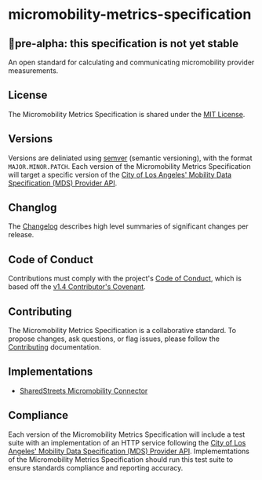 # micromobility-metrics-specification

## 🚨pre-alpha: this specification is not yet stable

An open standard for calculating and communicating micromobility provider measurements.

## License

The Micromobility Metrics Specification is shared under the [MIT License](./LICENSE).

## Versions

Versions are deliniated using [semver](https://semver.org/) (semantic versioning), with the format `MAJOR.MINOR.PATCH`. Each version of the Micromobility Metrics Specification will target a specific version of the [City of Los Angeles' Mobility Data Specification (MDS) Provider API](https://github.com/CityOfLosAngeles/mobility-data-specification/tree/master/provider#versioning).

## Changlog

The [Changelog](./CHANGELOG.md) describes high level summaries of significant changes per release.

## Code of Conduct

Contributions must comply with the project's [Code of Conduct](CODE_OF_CONDUCT.md), which is based off the [v1.4 Contributor's Covenant](https://www.contributor-covenant.org/version/1/4/code-of-conduct).

## Contributing

The Micromobility Metrics Specification is a collaborative standard. To propose changes, ask questions, or flag issues, please follow the [Contributing](./CONTRIBUTING.md) documentation.

## Implementations

- [SharedStreets Micromobility Connector](https://github.com/sharedstreets/sharedstreets-micromobility-connector)

## Compliance

Each version of the Micromobility Metrics Specification will include a test suite with an implementation of an HTTP service following the [City of Los Angeles' Mobility Data Specification (MDS) Provider API](https://github.com/CityOfLosAngeles/mobility-data-specification/tree/master/provider). Implememtations of the Micromobility Metrics Specification should run this test suite to ensure standards compliance and reporting accuracy.
